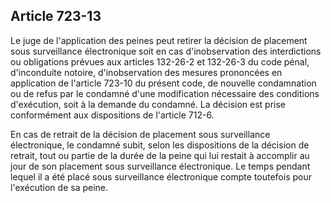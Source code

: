 Article 723-13
----
Le juge de l'application des peines peut retirer la décision de placement sous
surveillance électronique soit en cas d'inobservation des interdictions ou
obligations prévues aux articles 132-26-2 et 132-26-3 du code pénal,
d'inconduite notoire, d'inobservation des mesures prononcées en application de
l'article 723-10 du présent code, de nouvelle condamnation ou de refus par le
condamné d'une modification nécessaire des conditions d'exécution, soit à la
demande du condamné. La décision est prise conformément aux dispositions de
l'article 712-6.

En cas de retrait de la décision de placement sous surveillance électronique, le
condamné subit, selon les dispositions de la décision de retrait, tout ou partie
de la durée de la peine qui lui restait à accomplir au jour de son placement
sous surveillance électronique. Le temps pendant lequel il a été placé sous
surveillance électronique compte toutefois pour l'exécution de sa peine.
